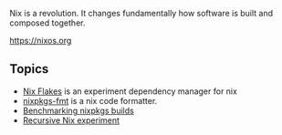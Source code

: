 Nix is a revolution. It changes fundamentally how software is built and
composed together.

https://nixos.org

## Topics

* [Nix Flakes](NixFlakes) is an experiment dependency manager for nix
* [nixpkgs-fmt](https://nix-community.github.io/nixpkgs-fmt) is a nix code
  formatter.
* [Benchmarking nixpkgs builds](benchmark-nixpkgs)
* [Recursive Nix experiment](experiment-recursive-nix)
